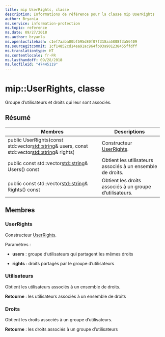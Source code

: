 ```yaml
---
title: mip UserRights, classe
description: Informations de référence pour la classe mip UserRights
author: BryanLa
ms.service: information-protection
ms.topic: reference
ms.date: 09/27/2018
ms.author: bryanla
ms.openlocfilehash: c1ef7aaba00bf595d80f07f318aa5808f3a56409
ms.sourcegitcommit: 1cf14852cd14ea91ac964fb03a901238455ffdff
ms.translationtype: HT
ms.contentlocale: fr-FR
ms.lasthandoff: 09/28/2018
ms.locfileid: "47445119"
---
```

# <a name="class-mipuserrights"></a>mip::UserRights, classe 
Groupe d’utilisateurs et droits qui leur sont associés.
  
## <a name="summary"></a>Résumé
 Membres                        | Descriptions                                
--------------------------------|---------------------------------------------
public UserRights(const std::vector<std::string>& users, const std::vector<std::string>& rights)  |  Constructeur [UserRights](class_mip_userrights.md).
public const std::vector<std::string>& Users() const  |  Obtient les utilisateurs associés à un ensemble de droits.
public const std::vector<std::string>& Rights() const  |  Obtient les droits associés à un groupe d’utilisateurs.
  
## <a name="members"></a>Membres
  
### <a name="userrights"></a>UserRights
Constructeur [UserRights](class_mip_userrights.md).

Paramètres :  
* **users** : groupe d’utilisateurs qui partagent les mêmes droits 


* **rights** : droits partagés par le groupe d’utilisateurs


  
### <a name="users"></a>Utilisateurs
Obtient les utilisateurs associés à un ensemble de droits.

  
**Retourne** : les utilisateurs associés à un ensemble de droits
  
### <a name="rights"></a>Droits
Obtient les droits associés à un groupe d’utilisateurs.

  
**Retourne** : les droits associés à un groupe d’utilisateurs